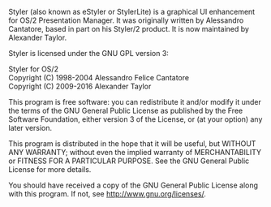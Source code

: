 Styler (also known as eStyler or StylerLite) is a graphical UI enhancement for 
OS/2 Presentation Manager.  It was originally written by Alessandro Cantatore,
based in part on his Styler/2 product.  It is now maintained by Alexander 
Taylor.

Styler is licensed under the GNU GPL version 3:

  Styler for OS/2  
  Copyright (C) 1998-2004 Alessandro Felice Cantatore  
  Copyright (C) 2009-2016 Alexander Taylor  

  This program is free software: you can redistribute it and/or modify
  it under the terms of the GNU General Public License as published by
  the Free Software Foundation, either version 3 of the License, or
  (at your option) any later version.

  This program is distributed in the hope that it will be useful,
  but WITHOUT ANY WARRANTY; without even the implied warranty of
  MERCHANTABILITY or FITNESS FOR A PARTICULAR PURPOSE.  See the
  GNU General Public License for more details.

  You should have received a copy of the GNU General Public License
  along with this program.  If not, see <http://www.gnu.org/licenses/>.
